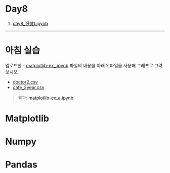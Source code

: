 # Day8

1. [day8_진행1.ipynb](./day8_진행1.ipynb)

---

# 아침 실습

업로드한 - [matplotlib-ex_.ipynb](./matplotlib-ex_.ipynb) 파일의 내용을 아래 2 파일을 사용해 그래프로 그려보시오.

- [doctor2.csv](./doctor2.csv)
- [cafe_2year.csv](./cafe_2year.csv)

> 결과: [matplotlib-ex_a.ipynb](./matplotlib-ex_a.ipynb)

# Matplotlib

# Numpy




# Pandas

